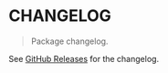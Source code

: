 # CHANGELOG

> Package changelog.

See [GitHub Releases](https://github.com/stdlib-js/random-strided-normal/releases) for the changelog.